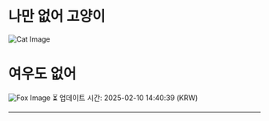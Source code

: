 
# 나만 없어 고양이

![Cat Image](https://cdn2.thecatapi.com/images/b5c.jpg)

# 여우도 없어
![Fox Image](https://randomfox.ca/images/77.jpg)
⏳ 업데이트 시간: 2025-02-10 14:40:39 (KRW)

---
